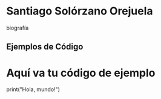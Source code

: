
# Santiago Solórzano Orejuela 

biografía 

## Ejemplos de Código

# Aquí va tu código de ejemplo
print("Hola, mundo!")